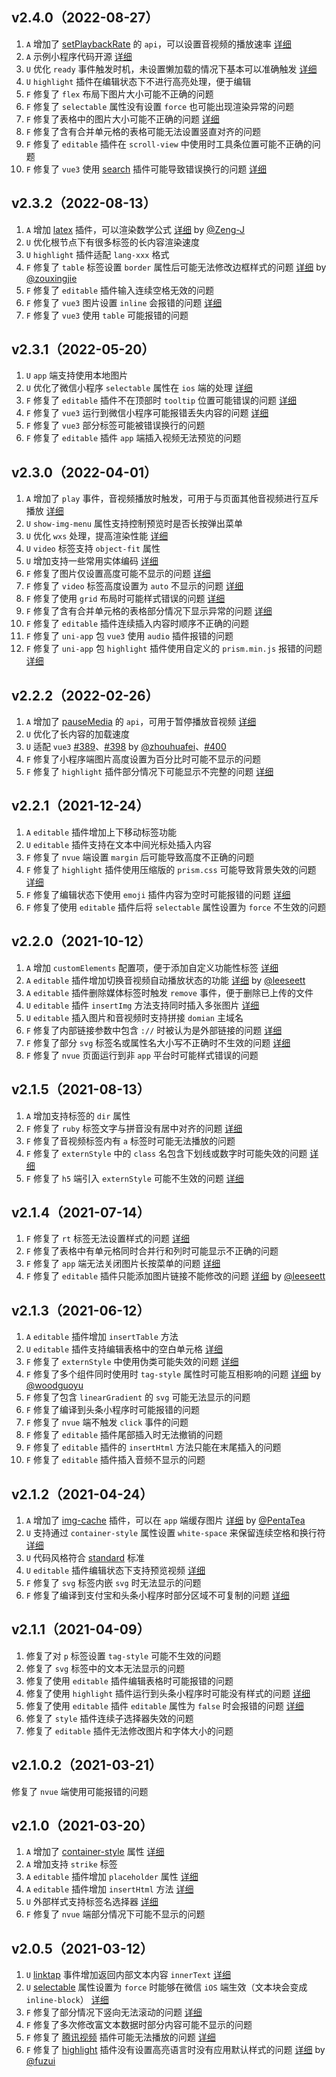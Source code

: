 ## v2.4.0（2022-08-27）
1. `A` 增加了 [setPlaybackRate](https://jin-yufeng.gitee.io/mp-html/#/advanced/api#setPlaybackRate) 的 `api`，可以设置音视频的播放速率 [详细](https://github.com/jin-yufeng/mp-html/issues/452)
2. `A` 示例小程序代码开源 [详细](https://github.com/jin-yufeng/mp-html-demo)
3. `U` 优化 `ready` 事件触发时机，未设置懒加载的情况下基本可以准确触发 [详细](https://github.com/jin-yufeng/mp-html/issues/195)
4. `U` `highlight` 插件在编辑状态下不进行高亮处理，便于编辑
5. `F` 修复了 `flex` 布局下图片大小可能不正确的问题
6. `F` 修复了 `selectable` 属性没有设置 `force` 也可能出现渲染异常的问题
7. `F` 修复了表格中的图片大小可能不正确的问题 [详细](https://github.com/jin-yufeng/mp-html/issues/448)
8. `F` 修复了含有合并单元格的表格可能无法设置竖直对齐的问题
9. `F` 修复了 `editable` 插件在 `scroll-view` 中使用时工具条位置可能不正确的问题
10. `F` 修复了 `vue3` 使用 [search](advanced/plugin#search) 插件可能导致错误换行的问题 [详细](https://github.com/jin-yufeng/mp-html/issues/449)
## v2.3.2（2022-08-13）
1. `A` 增加 [latex](https://jin-yufeng.gitee.io/mp-html/#/advanced/plugin#latex) 插件，可以渲染数学公式 [详细](https://github.com/jin-yufeng/mp-html/pull/447) by [@Zeng-J](https://github.com/Zeng-J)
2. `U` 优化根节点下有很多标签的长内容渲染速度
3. `U` `highlight` 插件适配 `lang-xxx` 格式
4. `F` 修复了 `table` 标签设置 `border` 属性后可能无法修改边框样式的问题 [详细](https://github.com/jin-yufeng/mp-html/pull/439) by [@zouxingjie](https://github.com/zouxingjie)
5. `F` 修复了 `editable` 插件输入连续空格无效的问题
6. `F` 修复了 `vue3` 图片设置 `inline` 会报错的问题 [详细](https://github.com/jin-yufeng/mp-html/issues/438)
7. `F` 修复了 `vue3` 使用 `table` 可能报错的问题
## v2.3.1（2022-05-20）
1. `U` `app` 端支持使用本地图片
2. `U` 优化了微信小程序 `selectable` 属性在 `ios` 端的处理 [详细](https://jin-yufeng.gitee.io/mp-html/#/basic/prop#selectable)
3. `F` 修复了 `editable` 插件不在顶部时 `tooltip` 位置可能错误的问题 [详细](https://github.com/jin-yufeng/mp-html/issues/430)
4. `F` 修复了 `vue3` 运行到微信小程序可能报错丢失内容的问题 [详细](https://github.com/jin-yufeng/mp-html/issues/414)
5. `F` 修复了 `vue3` 部分标签可能被错误换行的问题
6. `F` 修复了 `editable` 插件 `app` 端插入视频无法预览的问题
## v2.3.0（2022-04-01）
1. `A` 增加了 `play` 事件，音视频播放时触发，可用于与页面其他音视频进行互斥播放 [详细](basic/event#play)
2. `U` `show-img-menu` 属性支持控制预览时是否长按弹出菜单
3. `U` 优化 `wxs` 处理，提高渲染性能 [详细](https://developers.weixin.qq.com/community/develop/article/doc/0006cc2b204740f601bd43fa25a413)  
4. `U` `video` 标签支持 `object-fit` 属性
5. `U` 增加支持一些常用实体编码 [详细](https://github.com/jin-yufeng/mp-html/issues/418)
6. `F` 修复了图片仅设置高度可能不显示的问题 [详细](https://github.com/jin-yufeng/mp-html/issues/410)
7. `F` 修复了 `video` 标签高度设置为 `auto` 不显示的问题 [详细](https://github.com/jin-yufeng/mp-html/issues/411)
8. `F` 修复了使用 `grid` 布局时可能样式错误的问题 [详细](https://github.com/jin-yufeng/mp-html/issues/413)
9. `F` 修复了含有合并单元格的表格部分情况下显示异常的问题 [详细](https://github.com/jin-yufeng/mp-html/issues/417)
10. `F` 修复了 `editable` 插件连续插入内容时顺序不正确的问题
11. `F` 修复了 `uni-app` 包 `vue3` 使用 `audio` 插件报错的问题
12. `F` 修复了 `uni-app` 包 `highlight` 插件使用自定义的 `prism.min.js` 报错的问题 [详细](https://github.com/jin-yufeng/mp-html/issues/416)
## v2.2.2（2022-02-26）
1. `A` 增加了 [pauseMedia](https://jin-yufeng.gitee.io/mp-html/#/advanced/api#pauseMedia) 的 `api`，可用于暂停播放音视频 [详细](https://github.com/jin-yufeng/mp-html/issues/317)
2. `U` 优化了长内容的加载速度  
3. `U` 适配 `vue3` [#389](https://github.com/jin-yufeng/mp-html/issues/389)、[#398](https://github.com/jin-yufeng/mp-html/pull/398) by [@zhouhuafei](https://github.com/zhouhuafei)、[#400](https://github.com/jin-yufeng/mp-html/issues/400)
4. `F` 修复了小程序端图片高度设置为百分比时可能不显示的问题
5. `F` 修复了 `highlight` 插件部分情况下可能显示不完整的问题 [详细](https://github.com/jin-yufeng/mp-html/issues/403)
## v2.2.1（2021-12-24）
1. `A` `editable` 插件增加上下移动标签功能
2. `U` `editable` 插件支持在文本中间光标处插入内容
3. `F` 修复了 `nvue` 端设置 `margin` 后可能导致高度不正确的问题
4. `F` 修复了 `highlight` 插件使用压缩版的 `prism.css` 可能导致背景失效的问题 [详细](https://github.com/jin-yufeng/mp-html/issues/367)
5. `F` 修复了编辑状态下使用 `emoji` 插件内容为空时可能报错的问题 [详细](https://github.com/jin-yufeng/mp-html/issues/371)
6. `F` 修复了使用 `editable` 插件后将 `selectable` 属性设置为 `force` 不生效的问题
## v2.2.0（2021-10-12）
1. `A` 增加 `customElements` 配置项，便于添加自定义功能性标签 [详细](https://github.com/jin-yufeng/mp-html/issues/350)
2. `A` `editable` 插件增加切换音视频自动播放状态的功能 [详细](https://github.com/jin-yufeng/mp-html/pull/341) by [@leeseett](https://github.com/leeseett)
3. `A` `editable` 插件删除媒体标签时触发 `remove` 事件，便于删除已上传的文件
4. `U` `editable` 插件 `insertImg` 方法支持同时插入多张图片 [详细](https://github.com/jin-yufeng/mp-html/issues/342)
5. `U` `editable` 插入图片和音视频时支持拼接 `domian` 主域名
6. `F` 修复了内部链接参数中包含 `://` 时被认为是外部链接的问题 [详细](https://github.com/jin-yufeng/mp-html/issues/356)
7. `F` 修复了部分 `svg` 标签名或属性名大小写不正确时不生效的问题 [详细](https://github.com/jin-yufeng/mp-html/issues/351)
8. `F` 修复了 `nvue` 页面运行到非 `app` 平台时可能样式错误的问题
## v2.1.5（2021-08-13）
1. `A` 增加支持标签的 `dir` 属性
2. `F` 修复了 `ruby` 标签文字与拼音没有居中对齐的问题 [详细](https://github.com/jin-yufeng/mp-html/issues/325)
3. `F` 修复了音视频标签内有 `a` 标签时可能无法播放的问题
4. `F` 修复了 `externStyle` 中的 `class` 名包含下划线或数字时可能失效的问题 [详细](https://github.com/jin-yufeng/mp-html/issues/326)
5. `F` 修复了 `h5` 端引入 `externStyle` 可能不生效的问题 [详细](https://github.com/jin-yufeng/mp-html/issues/326)
## v2.1.4（2021-07-14）
1. `F` 修复了 `rt` 标签无法设置样式的问题 [详细](https://github.com/jin-yufeng/mp-html/issues/318)
2. `F` 修复了表格中有单元格同时合并行和列时可能显示不正确的问题
3. `F` 修复了 `app` 端无法关闭图片长按菜单的问题 [详细](https://github.com/jin-yufeng/mp-html/issues/322)
4. `F` 修复了 `editable` 插件只能添加图片链接不能修改的问题 [详细](https://github.com/jin-yufeng/mp-html/pull/312) by [@leeseett](https://github.com/leeseett)
## v2.1.3（2021-06-12）
1. `A` `editable` 插件增加 `insertTable` 方法
2. `U` `editable` 插件支持编辑表格中的空白单元格 [详细](https://github.com/jin-yufeng/mp-html/issues/310)
3. `F` 修复了 `externStyle` 中使用伪类可能失效的问题 [详细](https://github.com/jin-yufeng/mp-html/issues/298)
4. `F` 修复了多个组件同时使用时 `tag-style` 属性时可能互相影响的问题 [详细](https://github.com/jin-yufeng/mp-html/pull/305) by [@woodguoyu](https://github.com/woodguoyu)
5. `F` 修复了包含 `linearGradient` 的 `svg` 可能无法显示的问题
6. `F` 修复了编译到头条小程序时可能报错的问题
7. `F` 修复了 `nvue` 端不触发 `click` 事件的问题
8. `F` 修复了 `editable` 插件尾部插入时无法撤销的问题
9. `F` 修复了 `editable` 插件的 `insertHtml` 方法只能在末尾插入的问题
10. `F` 修复了 `editable` 插件插入音频不显示的问题
## v2.1.2（2021-04-24）
1. `A` 增加了 [img-cache](https://jin-yufeng.gitee.io/mp-html/#/advanced/plugin#img-cache) 插件，可以在 `app` 端缓存图片 [详细](https://github.com/jin-yufeng/mp-html/issues/292) by [@PentaTea](https://github.com/PentaTea)
2. `U` 支持通过 `container-style` 属性设置 `white-space` 来保留连续空格和换行符 [详细](https://jin-yufeng.gitee.io/mp-html/#/question/faq#space)
3. `U` 代码风格符合 [standard](https://standardjs.com) 标准
4. `U` `editable` 插件编辑状态下支持预览视频 [详细](https://github.com/jin-yufeng/mp-html/issues/286)
5. `F` 修复了 `svg` 标签内嵌 `svg` 时无法显示的问题
6. `F` 修复了编译到支付宝和头条小程序时部分区域不可复制的问题 [详细](https://github.com/jin-yufeng/mp-html/issues/291)
## v2.1.1（2021-04-09）
1. 修复了对 `p` 标签设置 `tag-style` 可能不生效的问题
2. 修复了 `svg` 标签中的文本无法显示的问题
3. 修复了使用 `editable` 插件编辑表格时可能报错的问题
4. 修复了使用 `highlight` 插件运行到头条小程序时可能没有样式的问题 [详细](https://github.com/jin-yufeng/mp-html/issues/280)
5. 修复了使用 `editable` 插件 `editable` 属性为 `false` 时会报错的问题 [详细](https://github.com/jin-yufeng/mp-html/issues/284)
6. 修复了 `style` 插件连续子选择器失效的问题
7. 修复了 `editable` 插件无法修改图片和字体大小的问题
## v2.1.0.2（2021-03-21）
修复了 `nvue` 端使用可能报错的问题
## v2.1.0（2021-03-20）
1. `A` 增加了 [container-style](https://jin-yufeng.gitee.io/mp-html/#/basic/prop#container-style) 属性 [详细](https://gitee.com/jin-yufeng/mp-html/pulls/1)
2. `A` 增加支持 `strike` 标签
3. `A` `editable` 插件增加 `placeholder` 属性 [详细](https://jin-yufeng.gitee.io/mp-html/#/advanced/plugin#editable)
4. `A` `editable` 插件增加 `insertHtml` 方法 [详细](https://jin-yufeng.gitee.io/mp-html/#/advanced/plugin#editable)
5. `U` 外部样式支持标签名选择器 [详细](https://jin-yufeng.gitee.io/mp-html/#/overview/quickstart#setting)
6. `F` 修复了 `nvue` 端部分情况下可能不显示的问题
## v2.0.5（2021-03-12）
1. `U` [linktap](https://jin-yufeng.gitee.io/mp-html/#/basic/event#linktap) 事件增加返回内部文本内容 `innerText` [详细](https://github.com/jin-yufeng/mp-html/issues/271)
2. `U` [selectable](https://jin-yufeng.gitee.io/mp-html/#/basic/prop#selectable) 属性设置为 `force` 时能够在微信 `iOS` 端生效（文本块会变成 `inline-block`） [详细](https://github.com/jin-yufeng/mp-html/issues/267)
3. `F` 修复了部分情况下竖向无法滚动的问题 [详细](https://github.com/jin-yufeng/mp-html/issues/182)
4. `F` 修复了多次修改富文本数据时部分内容可能不显示的问题
5. `F` 修复了 [腾讯视频](https://jin-yufeng.gitee.io/mp-html/#/advanced/plugin#txv-video) 插件可能无法播放的问题 [详细](https://github.com/jin-yufeng/mp-html/issues/265)
6. `F` 修复了 [highlight](https://jin-yufeng.gitee.io/mp-html/#/advanced/plugin#highlight) 插件没有设置高亮语言时没有应用默认样式的问题 [详细](https://github.com/jin-yufeng/mp-html/issues/276) by [@fuzui](https://github.com/fuzui)
